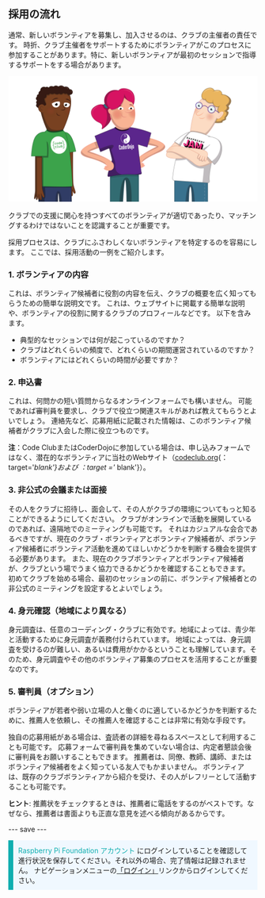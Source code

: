 ## 採用の流れ

通常、新しいボランティアを募集し、加入させるのは、クラブの主催者の責任です。 時折、クラブ主催者をサポートするためにボランティアがこのプロセスに参加することがあります。特に、新しいボランティアが最初のセッションで指導するサポートをする場合があります。

![３名のボランティアが立っている。](images/2-RPF-Volunteers.png)

クラブでの支援に関心を持つすべてのボランティアが適切であったり、マッチングするわけではないことを認識することが重要です。

採用プロセスは、クラブにふさわしくないボランティアを特定するのを容易にします。 ここでは、採用活動の一例をご紹介します。

### 1. ボランティアの内容


これは、ボランティア候補者に役割の内容を伝え、クラブの概要を広く知ってもらうための簡単な説明文です。 これは、ウェブサイトに掲載する簡単な説明や、ボランティアの役割に関するクラブのプロフィールなどです。 以下を含みます。

* 典型的なセッションでは何が起こっているのですか？
* クラブはどれくらいの頻度で、どれくらいの期間運営されているのですか？
* ボランティアにはどれくらいの時間が必要ですか？

### 2. 申込書

これは、何問かの短い質問からなるオンラインフォームでも構いません。 可能であれば審判員を要求し、クラブで役立つ関連スキルがあれば教えてもらうとよいでしょう。 連絡先など、応募用紙に記載された情報は、このボランティア候補者がクラブに入会した際に役立つものです。

**注**：Code ClubまたはCoderDojoに参加している場合は、申し込みフォームではなく、潜在的なボランティアに当社のWebサイト（[codeclub.org](https://codeclub.org){：target='_blank'}および [](https://coderdojo.com)：target ='_ blank'}）。

### 3. 非公式の会議または面接

その人をクラブに招待し、面会して、その人がクラブの環境についてもっと知ることができるようにしてください。 クラブがオンラインで活動を展開しているのであれば、遠隔地でのミーティングも可能です。 それはカジュアルな会合であるべきですが、現在のクラブ・ボランティアとボランティア候補者が、ボランティア候補者にボランティア活動を進めてほしいかどうかを判断する機会を提供する必要があります。 また、現在のクラブボランティアとボランティア候補者が、クラブという場でうまく協力できるかどうかを確認することもできます。 初めてクラブを始める場合、最初のセッションの前に、ボランティア候補者との非公式のミーティングを設定するとよいでしょう。

### 4. 身元確認（地域により異なる）

身元調査は、任意のコーディング・クラブに有効です。地域によっては、青少年と活動するために身元調査が義務付けられています。 地域によっては、身元調査を受けるのが難しい、あるいは費用がかかるということも理解しています。そのため、身元調査やその他のボランティア募集のプロセスを活用することが重要なのです。

### 5. 審判員（オプション）

ボランティアが若者や弱い立場の人と働くのに適しているかどうかを判断するために、推薦人を依頼し、その推薦人を確認することは非常に有効な手段です。

独自の応募用紙がある場合は、査読者の詳細を尋ねるスペースとして利用することも可能です。 応募フォームで審判員を集めていない場合は、内定者懇談会後に審判員をお願いすることもできます。 推薦者は、同僚、教師、講師、またはボランティア候補者をよく知っている友人でもかまいません。 ボランティアは、既存のクラブボランティアから紹介を受け、その人がレフリーとして活動することも可能です。

**ヒント**: 推薦状をチェックするときは、推薦者に電話をするのがベストです。なぜなら、推薦者は書面よりも正直な意見を述べる傾向があるからです。

--- save ---

<p style="border-left: solid; border-width:10px; border-color: #0faeb0; background-color: aliceblue; padding: 10px;">
<span style="color: #0faeb0">Raspberry Pi Foundation アカウント</span> にログインしていることを確認して進行状況を保存してください。それ以外の場合、完了情報は記録されません。 ナビゲーションメニューの<a href="https://my.raspberrypi.org/login">「ログイン」</a>リンクからログインしてください。
</p>